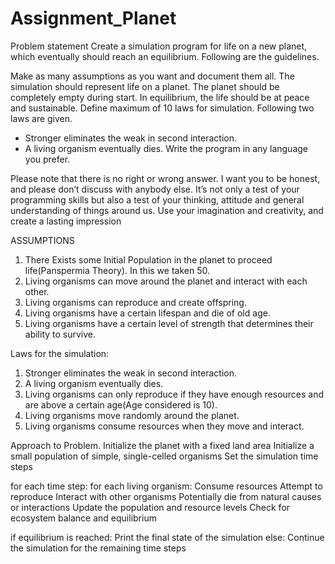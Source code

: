 # Assignment_Planet

Problem statement
Create a simulation program for life on a new planet, which eventually should reach an equilibrium. 
Following are the guidelines.

Make as many assumptions as you want and document them all.
The simulation should represent life on a planet.
The planet should be completely empty during start.
In equilibrium, the life should be at peace and sustainable.
Define maximum of 10 laws for simulation.
Following two laws are given.
 - Stronger eliminates the weak in second interaction.
 - A living organism eventually dies.
Write the program in any language you prefer.

Please note that there is no right or wrong answer. I want you to be honest, and please don’t discuss with 
anybody else. It’s not only a test of your programming skills but also a test of your thinking, attitude and
 general understanding of things around us. Use your imagination and creativity, and create a lasting impression
 
ASSUMPTIONS
1. There Exists some Initial Population in the planet to proceed life(Panspermia Theory). In this we taken 50.
2. Living organisms can move around the planet and interact with each other.
3. Living organisms can reproduce and create offspring.
4. Living organisms have a certain lifespan and die of old age.
5. Living organisms have a certain level of strength that determines their ability to survive.


Laws for the simulation:
1. Stronger eliminates the weak in second interaction.
2. A living organism eventually dies.
3. Living organisms can only reproduce if they have enough resources and are above a certain age(Age considered is 10).
4. Living organisms move randomly around the planet.
5. Living organisms consume resources when they move and interact.


Approach to Problem.
Initialize the planet with a fixed land area
Initialize a small population of simple, single-celled organisms
Set the simulation time steps

for each time step:
    for each living organism:
        Consume resources
        Attempt to reproduce
        Interact with other organisms
        Potentially die from natural causes or interactions
    Update the population and resource levels
    Check for ecosystem balance and equilibrium

if equilibrium is reached:
    Print the final state of the simulation
else:
    Continue the simulation for the remaining time steps
